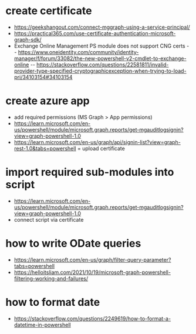 # create certificate
- https://geekshangout.com/connect-mggraph-using-a-service-principal/
- https://practical365.com/use-certificate-authentication-microsoft-graph-sdk/
- Exchange Online Management PS module does not support CNG certs
-- https://www.oneidentity.com/community/identity-manager/f/forum/33082/the-new-powershell-v2-cmdlet-to-exchange-online
-- https://stackoverflow.com/questions/22581811/invalid-provider-type-specified-cryptographicexception-when-trying-to-load-pri/34103154#34103154

# create azure app
- add required permissions (MS Graph > App permissions)
- https://learn.microsoft.com/en-us/powershell/module/microsoft.graph.reports/get-mgauditlogsignin?view=graph-powershell-1.0
- https://learn.microsoft.com/en-us/graph/api/signin-list?view=graph-rest-1.0&tabs=powershell
= upload certificate

# import required sub-modules into script
- https://learn.microsoft.com/en-us/powershell/module/microsoft.graph.reports/get-mgauditlogsignin?view=graph-powershell-1.0
- connect script via certificate


# how to write ODate queries
- https://learn.microsoft.com/en-us/graph/filter-query-parameter?tabs=powershell
- https://helloitsliam.com/2021/10/19/microsoft-graph-powershell-filtering-working-and-failures/

# how to format date
- https://stackoverflow.com/questions/2249619/how-to-format-a-datetime-in-powershell
